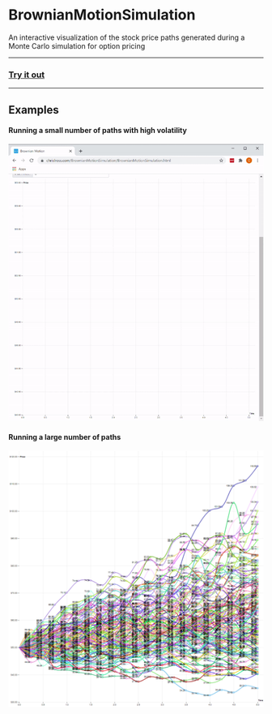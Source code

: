 # BrownianMotionSimulation

An interactive visualization of the stock price paths generated during a Monte Carlo simulation for option pricing

---

### [Try it out](https://www.chrislross.com/BrownianMotionSimulation/)

---

## Examples

#### Running a small number of paths with high volatility
<img src="./docs/BrownianMotion.gif" alt="drawing" width="600"/>

#### Running a large number of paths
<img src="./docs/BrownianMotion.png" alt="drawing" width="600"/>
